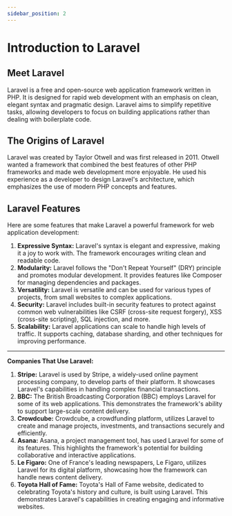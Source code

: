 ```yaml
---
sidebar_position: 2
---
```


# Introduction to Laravel

## Meet Laravel

Laravel is a free and open-source web application framework written in PHP. It is designed for rapid web development with an emphasis on clean, elegant syntax and pragmatic design. Laravel aims to simplify repetitive tasks, allowing developers to focus on building applications rather than dealing with boilerplate code.

## The Origins of Laravel

Laravel was created by Taylor Otwell and was first released in 2011. Otwell wanted a framework that combined the best features of other PHP frameworks and made web development more enjoyable. He used his experience as a developer to design Laravel's architecture, which emphasizes the use of modern PHP concepts and features.

## Laravel Features

Here are some features that make Laravel a powerful framework for web application development:

1. **Expressive Syntax:** Laravel's syntax is elegant and expressive, making it a joy to work with. The framework encourages writing clean and readable code.
2. **Modularity:** Laravel follows the "Don't Repeat Yourself" (DRY) principle and promotes modular development. It provides features like Composer for managing dependencies and packages.
3. **Versatility:** Laravel is versatile and can be used for various types of projects, from small websites to complex applications.
4. **Security:** Laravel includes built-in security features to protect against common web vulnerabilities like CSRF (cross-site request forgery), XSS (cross-site scripting), SQL injection, and more.
5. **Scalability:** Laravel applications can scale to handle high levels of traffic. It supports caching, database sharding, and other techniques for improving performance.

---

**Companies That Use Laravel:**

1. **Stripe:** Laravel is used by Stripe, a widely-used online payment processing company, to develop parts of their platform. It showcases Laravel's capabilities in handling complex financial transactions.
2. **BBC:** The British Broadcasting Corporation (BBC) employs Laravel for some of its web applications. This demonstrates the framework's ability to support large-scale content delivery.
3. **Crowdcube:** Crowdcube, a crowdfunding platform, utilizes Laravel to create and manage projects, investments, and transactions securely and efficiently.
4. **Asana:** Asana, a project management tool, has used Laravel for some of its features. This highlights the framework's potential for building collaborative and interactive applications.
5. **Le Figaro:** One of France's leading newspapers, Le Figaro, utilizes Laravel for its digital platform, showcasing how the framework can handle news content delivery.
6. **Toyota Hall of Fame:** Toyota's Hall of Fame website, dedicated to celebrating Toyota's history and culture, is built using Laravel. This demonstrates Laravel's capabilities in creating engaging and informative websites.